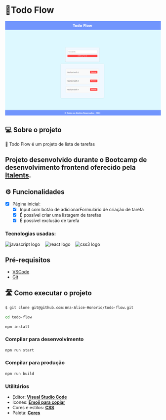 # 📝Todo Flow

![todo flow](./public/todo-task.png)

## 💻 Sobre o projeto

📄 Todo Flow é um projeto de lista de tarefas

## Projeto desenvolvido durante o Bootcamp de desenvolvimento frontend oferecido pela [Italents](https://italents.com.br).

## ⚙️ Funcionalidades

- [x] Página inicial:
  - [x] Input com botão de adicionarFormulário de criação de tarefa
  - [x] É possível criar uma listagem de tarefas
  - [x] É possível exclusão de tarefa

### Tecnologias usadas:

<div align="left">
  <img src="https://cdn.jsdelivr.net/gh/devicons/devicon/icons/javascript/javascript-original.svg" height="30" alt="javascript logo"  />
  <img width="8" />
  <img src="https://cdn.jsdelivr.net/gh/devicons/devicon/icons/react/react-original.svg" height="30" alt="react logo"  />
  <img width="8" />
  <img src="https://cdn.jsdelivr.net/gh/devicons/devicon/icons/css3/css3-original.svg" height="30" alt="css3 logo"  />
</div>

## Pré-requisitos

- [VSCode](https://code.visualstudio.com/)
- [Git](https://git-scm.com)

## 🛣️ Como executar o projeto

```sh
$ git clone git@github.com:Ana-Alice-Honorio/todo-flow.git
```

```sh
cd todo-flow
```

```sh
npm install
```

### Compilar para desenvolvimento

```sh
npm run start
```

### Compilar para produção

```sh
npm run build
```

### **Utilitários**

- Editor: **[Visual Studio Code](https://code.visualstudio.com/)**
- Ícones: **[Emoji para copiar](https://www.invertexto.com/emojis-para-copiar)**
- Cores e estilos: **[CSS](https://developer.mozilla.org/pt-BR/docs/Web/CSS)**
- Paleta: **[Cores](https://paletadecores.com/paleta/7195fd/8caefe/a7c7fe/c2dfff/ddf8ff/)**
